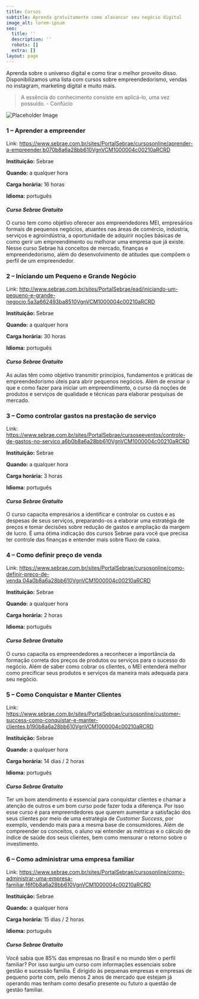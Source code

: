 ```yaml
---
title: Cursos
subtitle: Aprenda gratuitamente como alavancar seu negócio digital
image_alt: lorem-ipsum
seo:
  title: ''
  description: ''
  robots: []
  extra: []
layout: page
---
```

Aprenda sobre o universo digital e como tirar o melhor proveito disso. Disponibilizamos uma lista com cursos sobre empreendedorismo, vendas no instagram, marketing digital e muito mais.

> A essência do conhecimento consiste em aplicá-lo, uma vez possuído. - Confúcio

![Placeholder Image](https://assets.stackbit.com/components/images/default/post-4.jpeg)

### **1 – Aprender a empreender**

Link: https://www.sebrae.com.br/sites/PortalSebrae/cursosonline/aprender-a-empreender,b070b8a6a28bb610VgnVCM1000004c00210aRCRD

**Instituição:** Sebrae

**Quando:** a qualquer hora

**Carga horária:** 16 horas

**Idioma:** português

#### ***Curso Sebrae Gratuito***

O curso tem como objetivo oferecer aos empreendedores MEI, empresários formais de pequenos negócios, atuantes nas áreas de comércio, indústria, serviços e agroindústria, a oportunidade de adquirir noções básicas de como gerir um empreendimento ou melhorar uma empresa que já existe. Nesse curso Sebrae há conceitos de mercado, finanças e empreendedorismo, além do desenvolvimento de atitudes que compõem o perfil de um empreendedor.

### **2 – Iniciando um Pequeno e Grande Negócio**

Link: http://www.sebrae.com.br/sites/PortalSebrae/ead/iniciando-um-pequeno-e-grande-negocio,5a3a662493ba8510VgnVCM1000004c00210aRCRD

**Instituição:** Sebrae


**Quando:** a qualquer hora


**Carga horária:** 30 horas


**Idioma:** português

#### ***Curso Sebrae Gratuito***

As aulas têm como objetivo transmitir princípios, fundamentos e práticas de empreendedorismo úteis para abrir pequenos negócios. Além de ensinar o que e como fazer para iniciar um empreendimento, o curso dá noções de produtos e serviços de qualidade e técnicas para elaborar pesquisas de mercado.

### **3 – Como controlar gastos na prestação de serviço**

Link: https://www.sebrae.com.br/sites/PortalSebrae/cursoseeventos/controle-de-gastos-no-servico,a6b0b8a6a28bb610VgnVCM1000004c00210aRCRD

**Instituição:** Sebrae

**Quando:** a qualquer hora


**Carga horária:** 3 horas


**Idioma:** português

#### ***Curso Sebrae Gratuito***

O curso capacita empresários a identificar e controlar os custos e as despesas de seus serviços, preparando-os a elaborar uma estratégia de preços e tomar decisões sobre redução de gastos e ampliação da margem de lucro. É uma ótima indicação dos cursos Sebrae para você que precisa ter controle das finanças e entender mais sobre fluxo de caixa.

### **4 – Como definir preço de venda**

Link: https://www.sebrae.com.br/sites/PortalSebrae/cursosonline/como-definir-preco-de-venda,04a0b8a6a28bb610VgnVCM1000004c00210aRCRD

**Instituição:** Sebrae


**Quando:** a qualquer hora


**Carga horária:** 2 horas


**Idioma:** português

#### ***Curso Sebrae Gratuito***

O curso capacita os empreendedores a reconhecer a importância da formação correta dos preços de produtos ou serviços para o sucesso do negócio. Além de saber como cobrar os clientes, o MEI entenderá melhor como precificar seus produtos e serviços da maneira mais adequada para seu negócio.

### **5 – Como Conquistar e Manter Clientes**

Link: https://www.sebrae.com.br/sites/PortalSebrae/cursosonline/customer-success-como-conquistar-e-manter-clientes,b190b8a6a28bb610VgnVCM1000004c00210aRCRD

**Instituição:** Sebrae


**Quando:** a qualquer hora


**Carga horária:** 14 dias / 2 horas


**Idioma:** português

#### ***Curso Sebrae Gratuito***

Ter um bom atendimento é essencial para conquistar clientes e chamar a atenção de outros e um bom curso pode fazer toda a diferença. Por isso esse curso é para empreendedores que querem aumentar a satisfação dos seus clientes por meio de uma estratégia de *Customer Success*, por exemplo, vendendo mais para a mesma base de consumidores. Além de compreender os conceitos, o aluno vai entender as métricas e o cálculo de índice de saúde dos seus clientes, bem como mensurar o retorno sobre o investimento.

### **6 – Como administrar uma empresa familiar**

Link: https://www.sebrae.com.br/sites/PortalSebrae/cursosonline/como-administrar-uma-empresa-familiar,f6f0b8a6a28bb610VgnVCM1000004c00210aRCRD


**Instituição:** Sebrae


**Quando:** a qualquer hora


**Carga horária:** 15 dias / 2 horas


**Idioma:** português

#### ***Curso Sebrae Gratuito***

Você sabia que 85% das empresas no Brasil e no mundo têm o perfil familiar? Por isso surgiu um curso com informações essenciais sobre gestão e sucessão família. É dirigido às pequenas empresas e empresas de pequeno porte com, pelo menos 2 anos de mercado que estejam já operando mas tenham como desafio presente ou futuro a questão de gestão familiar.
